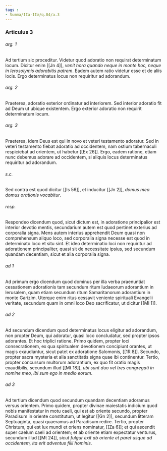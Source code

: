 ```yaml
---
tags : 
- Summa/IIa-IIæ/q.84/a.3
---
```


### Articulus 3

###### arg. 1
Ad tertium sic proceditur. Videtur quod adoratio non requirat determinatum locum. Dicitur enim [[Jn 4]], *venit hora quando neque in monte hoc, neque in Ierosolymis adorabitis patrem*. Eadem autem ratio videtur esse et de aliis locis. Ergo determinatus locus non requiritur ad adorandum.

###### arg. 2
Praeterea, adoratio exterior ordinatur ad interiorem. Sed interior adoratio fit ad Deum ut ubique existentem. Ergo exterior adoratio non requirit determinatum locum.

###### arg. 3
Praeterea, idem Deus est qui in novo et veteri testamento adoratur. Sed in veteri testamento fiebat adoratio ad occidentem, nam ostium tabernaculi respiciebat ad orientem, ut habetur [[Ex 26]]. Ergo, eadem ratione, etiam nunc debemus adorare ad occidentem, si aliquis locus determinatus requiritur ad adorandum.

###### s.c.
Sed contra est quod dicitur [[Is 56]], et inducitur [[Jn 2]], *domus mea domus orationis vocabitur*.

###### resp.
Respondeo dicendum quod, sicut dictum est, in adoratione principalior est interior devotio mentis, secundarium autem est quod pertinet exterius ad corporalia signa. Mens autem interius apprehendit Deum quasi non comprehensum aliquo loco, sed corporalia signa necesse est quod in determinato loco et situ sint. Et ideo determinatio loci non requiritur ad adorationem principaliter, quasi sit de necessitate ipsius, sed secundum quandam decentiam, sicut et alia corporalia signa.

###### ad 1
Ad primum ergo dicendum quod dominus per illa verba praenuntiat cessationem adorationis tam secundum ritum Iudaeorum adorantium in Ierusalem, quam etiam secundum ritum Samaritanorum adorantium in monte Garizim. Uterque enim ritus cessavit veniente spirituali Evangelii veritate, secundum quam in omni loco Deo sacrificatur, ut dicitur [[Ml 1]].

###### ad 2
Ad secundum dicendum quod determinatus locus eligitur ad adorandum, non propter Deum, qui adoratur, quasi loco concludatur, sed propter ipsos adorantes. Et hoc triplici ratione. Primo quidem, propter loci consecrationem, ex qua spiritualem devotionem concipiunt orantes, ut magis exaudiantur, sicut patet ex adoratione Salomonis, [[1R 8]]. Secundo, propter sacra mysteria et alia sanctitatis signa quae ibi continentur. Tertio, propter concursum multorum adorantium, ex quo fit oratio magis exaudibilis, secundum illud [[Mt 18]], *ubi sunt duo vel tres congregati in nomine meo, ibi sum ego in medio eorum*.

###### ad 3
Ad tertium dicendum quod secundum quandam decentiam adoramus versus orientem. Primo quidem, propter divinae maiestatis indicium quod nobis manifestatur in motu caeli, qui est ab oriente secundo, propter Paradisum in oriente constitutum, ut legitur [[Gn 2]], secundum litteram Septuaginta, quasi quaeramus ad Paradisum redire. Tertio, propter Christum, qui est lux mundi et oriens nominatur, [[Za 6]]; et qui ascendit super caelum caeli ad orientem; et ab oriente etiam expectatur venturus, secundum illud [[Mt 24]], *sicut fulgur exit ab oriente et paret usque ad occidentem, ita erit adventus filii hominis*.

